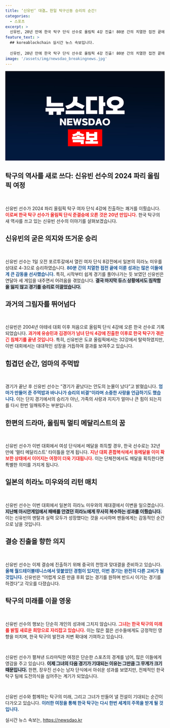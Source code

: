```yaml
---
title: ‘신유빈’ 대결… 한일 탁구신동 승리의 순간!
categories:
  - 스포츠
excerpt: >
  신유빈, 20년 만에 한국 탁구 단식 선수로 올림픽 4강 진출! 80분 간의 치열한 접전 끝에 일본의 히라노를 꺾고 역사적인 순간을 마련했다. 멀티 메달의 꿈도 현실로!
feature_text: >
  ## koreablockchain 실시간 뉴스 속보입니다.

  신유빈, 20년 만에 한국 탁구 단식 선수로 올림픽 4강 진출! 80분 간의 치열한 접전 끝에 일본의 히라노를 꺾고 역사적인 순간을 마련했다. 멀티 메달의 꿈도 현실로!
image: '/assets/img/newsdao_breakingnews.jpg'
---
```


<p><img src="/assets/img/newsdao_breakingnews.jpg" alt="koreablockchain 속보" /></p>

<h2 data-ke-size="size26">탁구의 역사를 새로 쓰다: 신유빈 선수의 2024 파리 올림픽 여정</h2>

<p data-ke-size="size16">&nbsp;</p>

<p>신유빈 선수가 2024 파리 올림픽 탁구 여자 단식 4강에 진출하는 쾌거를 이뤘습니다. <b><span style="color: #ee2323;">이로써 한국 탁구 선수가 올림픽 단식 준결승에 오른 것은 20년 만입니다.</span></b> 한국 탁구의 새 역사를 쓰고 있는 신유빈 선수의 이야기를 살펴보겠습니다.</p>

<h2 data-ke-size="size26">신유빈의 굳은 의지와 뜨거운 승리</h2>

<p data-ke-size="size16">&nbsp;</p>

<p>신유빈 선수는 1일 오전 포르투갈에서 열린 여자 단식 8강전에서 일본의 히라노 미우를 상대로 4-3으로 승리하였습니다. <b><span style="color: #1a5490;">80분 간의 치열한 접전 끝에 이룬 성과는 많은 이들에게 큰 감동을 선사했습니다.</span></b> 특히, 시작부터 쉽게 경기를 풀어나가는 듯 보였던 신유빈은 연달아 세 게임을 내주면서 어려움을 겪었습니다. <b><span style="background-color: #21538527;">결국 마지막 듀스 상황에서도 침착함을 잃지 않고 경기를 승리로 이끌었습니다.</span></b></p>

<h2 data-ke-size="size26">과거의 그림자를 뛰어넘다</h2>

<p data-ke-size="size16">&nbsp;</p>

<p>신유빈은 2004년 아테네 대회 이후 처음으로 올림픽 단식 4강에 오른 한국 선수로 기록되었습니다. <b><span style="color: #ee2323;">과거에 유승민과 김경아가 남녀 단식 4강에 진출한 이후로 한국 탁구가 겪은 긴 침체기를 끝낸 것입니다.</span></b> 특히, 신유빈은 도쿄 올림픽에서는 32강에서 탈락하였지만, 이번 대회에서는 대대적인 성장을 거듭하여 결과를 보여주고 있습니다. </p>

<h2 data-ke-size="size26">힘겹던 순간, 엄마의 주먹밥</h2>

<p data-ke-size="size16">&nbsp;</p>

<p>경기가 끝난 후 신유빈 선수는 “경기가 끝났다는 안도의 눈물이 났다”고 밝혔습니다. <b><span style="color: #1a5490;">엄마가 만들어 준 주먹밥과 바나나가 승리의 비결“이라며 소중한 사랑을 언급하기도 했습니다.</span></b> 이는 단지 경기에서의 승리가 아닌, 가족의 사랑과 지지가 얼마나 큰 힘이 되는지를 다시 한번 일깨워주는 부분입니다.</p>

<h2 data-ke-size="size26">한편의 드라마, 올림픽 멀티 메달리스트의 꿈</h2>

<p data-ke-size="size16">&nbsp;</p>

<p>신유빈 선수가 이번 대회에서 여성 단식에서 메달을 취득할 경우, 한국 선수로는 32년 만에 '멀티 메달리스트' 타이틀을 얻게 됩니다. <b><span style="color: #ee2323;">지난 대회 혼합복식에서 동메달을 이미 확보한 상태에서 이어지는 여정이 더욱 기대됩니다.</span></b> 이는 단체전에서도 메달을 획득한다면 특별한 의미를 가지게 됩니다.</p>

<h2 data-ke-size="size26">일본의 히라노 미우와의 리턴 매치</h2>

<p data-ke-size="size16">&nbsp;</p>

<p>신유빈 선수는 이번 대회에서 일본의 히라노 미우와의 재대결에서 이변을 일으켰습니다. <b><span style="background-color: #21538527;">지난해 아시안게임에서 패배를 안겼던 히라노에게 무사히 복수하는 성과를 이뤘습니다.</span></b> 이는 신유빈의 멘탈과 실력 모두가 성장했다는 것을 시사하며 팬들에게는 감동적인 순간으로 남을 것입니다.</p>

<h2 data-ke-size="size26">결승 진출을 향한 의지</h2>

<p data-ke-size="size16">&nbsp;</p>

<p>신유빈 선수는 이제 결승에 진출하기 위해 중국의 천멍과 맞대결을 준비하고 있습니다. <b><span style="color: #1a5490;">올해 월드테이블테니스에서 맞붙었던 경험이 있지만, 이번 경기는 완전히 다른 고비가 될 것입니다.</span></b> 신유빈은 “어렵게 오른 만큼 후회 없는 경기를 원하며 반드시 이기는 경기를 하겠다”고 각오를 다졌습니다.</p>

<h2 data-ke-size="size26">탁구의 미래를 이끌 영웅</h2>

<p data-ke-size="size16">&nbsp;</p>

<p>신유빈 선수의 행보는 단순히 개인의 성과에 그치지 않습니다. <b><span style="color: #ee2323;">그녀는 한국 탁구의 미래를 밝힐 새로운 희망으로 자리잡고 있습니다.</span></b> 이는 많은 젊은 선수들에게도 긍정적인 영향을 미치며, 한국 탁구의 발전과 저변 확대에 기여하고 있습니다. </p>

<p data-ke-size="size16">&nbsp;</p>

<p>신유빈 선수가 펼쳐낸 드라마틱한 여정은 단순한 스포츠의 경계를 넘어, 많은 이들에게 영감을 주고 있습니다. <b><span style="background-color: #21538527;">이제 그녀의 다음 경기가 기대되는 이유는 그만큼 그 무게가 크기 때문입니다.</span></b> 한편, 장우진 선수는 남자 단식에서 아쉬운 성과를 보였지만, 전체적인 한국 탁구 팀에 도전의식을 심어주는 계기가 되었습니다. </p>

<p data-ke-size="size16">&nbsp;</p>

<p>신유빈 선수와 함께하는 탁구의 미래, 그리고 그녀가 만들어 낼 전설이 기대되는 순간이 다가오고 있습니다. <b><span style="color: #1a5490;">이러한 여정을 통해 한국 탁구는 다시 한번 세계의 주목을 받게 될 것입니다.</span></b></p>
실시간 뉴스 속보는, <a href="https://newsdao.kr" rel="dofollow">https://newsdao.kr</a>


